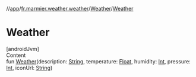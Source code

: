 //[app](../../../index.md)/[fr.marmier.weather.weather](../index.md)/[Weather](index.md)/[Weather](-weather.md)



# Weather  
[androidJvm]  
Content  
fun [Weather](-weather.md)(description: [String](https://kotlinlang.org/api/latest/jvm/stdlib/kotlin/-string/index.html), temperature: [Float](https://kotlinlang.org/api/latest/jvm/stdlib/kotlin/-float/index.html), humidity: [Int](https://kotlinlang.org/api/latest/jvm/stdlib/kotlin/-int/index.html), pressure: [Int](https://kotlinlang.org/api/latest/jvm/stdlib/kotlin/-int/index.html), iconUrl: [String](https://kotlinlang.org/api/latest/jvm/stdlib/kotlin/-string/index.html))  



